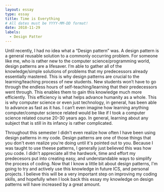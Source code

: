 ```yaml
---
layout: essay
type: essay
title: Time is Everything 
# All dates must be YYYY-MM-DD format!
date: 2018-11-29
labels:
  - Design Patter
---
```

<p>	Until recently, I had no idea what a “Design pattern” was. A design pattern is a general reusable solution to a commonly occurring problem. For someone like me, who is rather new to the computer science/programming world, design patterns are a lifesaver. I’m able to gather all of the knowledge/simple solutions of problems that my predecessors already essentially mastered. This is why design patterns are crucial to the learning/teaching process of new students. New students won’t have to go through the endless hours of self-teaching/learning that their predecessors went through. This enables them to gain this knowledge much more efficiently. This efficiency is what helps advance humanity as a whole. This is why computer science or even just technology, in general, has been able to advance as fast as it has. I can’t even imagine how learning anything computer/computer science related would be like if I took a computer science related course 20-30 years ago. In general,  learning about any subject that is still in its infancy is rather complicated.
	
</p>

<p>Throughout this semester I didn't even realize how often I have been using design patterns in my code. Design patterns are one of those things that you don't even realize you're doing until it's pointed out to you. Because I was taught to use theese patterns, I generally just believed this was how you code. I didn't appreciate all the hardwork, time and effort my predecesors put into creating easy, and understandable ways to simplify the process of coding. Now that I know a little bit about design patterns, I'm going to try and actively use this knowledge in future ICS, and personal projects. I believe this will be a very important step on improving my coding skills, and hopefully when I look back this essay my knowledge on design patterns will have increased by a great amount.</p> 
